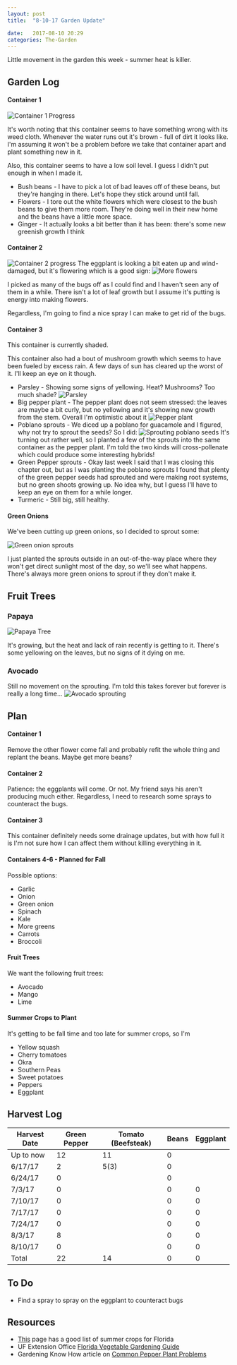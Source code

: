 ```yaml
---
layout: post
title:  "8-10-17 Garden Update"

date:   2017-08-10 20:29
categories: The-Garden
---
```


Little movement in the garden this week - summer heat is killer.

## Garden Log ##

#### Container 1

![Container 1 Progress]({{site.basepath}}/img/IMG_20170802_092732091.jpg)

It's worth noting that this container seems to have something wrong with its weed cloth. Whenever the water runs out it's brown - full of dirt it looks like. I'm assuming it won't be a problem before we take that container apart and plant something new in it.

Also, this container seems to have a low soil level. I guess I didn't put enough in when I made it.

* Bush beans - I have to pick a lot of bad leaves off of these beans, but they're hanging in there. Let's hope they stick around until fall.
* Flowers - I tore out the white flowers which were closest to the bush beans to give them more room. They're doing well in their new home and the beans have a little more space.
* Ginger - It actually looks a bit better than it has been: there's some new greenish growth I think

#### Container 2

![Container 2 progress]({{site.basepath}}/img/IMG_20170807_075012152.jpg)
The eggplant is looking a bit eaten up and wind-damaged, but it's flowering which is a good sign:
![More flowers]({{site.basepath}}/img/IMG_20170807_075017860.jpg)

I picked as many of the bugs off as I could find and I haven't seen any of them in a while. There isn't a lot of leaf growth but I assume it's putting is energy into making flowers.

Regardless, I'm going to find a nice spray I can make to get rid of the bugs.

#### Container 3

This container is currently shaded. 

This container also had a bout of mushroom growth which seems to have been fueled by excess rain. A few days of sun has cleared up the worst of it. I'll keep an eye on it though.



* Parsley - Showing some signs of yellowing. Heat? Mushrooms? Too much shade?
![Parsley]({{site.basepath}}/img/IMG_20170807_075000355.jpg)
* Big pepper plant - The pepper plant does not seem stressed: the leaves are maybe a bit curly, but no yellowing and it's showing new growth from the stem. Overall I'm optimistic about it
![Pepper plant]({{site.basepath}}/img/IMG_20170807_074957284.jpg)
* Poblano sprouts - We diced up a poblano for guacamole and I figured, why not try to sprout the seeds? So I did:
![Sprouting poblano seeds]({{site.basepath}}/img/IMG_20170807_075215048.jpg)
It's turning out rather well, so I planted a few of the sprouts into the same container as the pepper plant. I'm told the two kinds will cross-pollenate which could produce some interesting hybrids!
* Green Pepper sprouts - Okay last week I said that I was closing this chapter out, but as I was planting the poblano sprouts I found that plenty of the green pepper seeds had sprouted and were making root systems, but no green shoots growing up. No idea why, but I guess I'll have to keep an eye on them for a while longer.
* Turmeric - Still big, still healthy.

#### Green Onions

We've been cutting up green onions, so I decided to sprout some:

![Green onion sprouts]({{site.basepath}}/img/IMG_20170807_075159123.jpg)

I just planted the sprouts outside in an out-of-the-way place where they won't get direct sunlight most of the day, so we'll see what happens. There's always more green onions to sprout if they don't make it.

## Fruit Trees ##

### Papaya ###

![Papaya Tree]({{site.basepath}}/img/IMG_20170807_075049712.jpg)

It's growing, but the heat and lack of rain recently is getting to it. There's some yellowing on the leaves, but no signs of it dying on me. 

### Avocado ###

Still no movement on the sprouting. I'm told this takes forever but forever is really a long time...
![Avocado sprouting]({{site.basepath}}/img/IMG_20170807_075206249.jpg)

## Plan ##

#### Container 1

Remove the other flower come fall and probably refit the whole thing and replant the beans. Maybe get more beans?

#### Container 2

Patience: the eggplants will come. Or not. My friend says his aren't producing much either.
Regardless, I need to research some sprays to counteract the bugs.

#### Container 3

This container definitely needs some drainage updates, but with how full it is I'm not sure how I can affect them without killing everything in it.

#### Containers 4-6 - Planned for Fall

Possible options:

* Garlic
* Onion
* Green onion
* Spinach
* Kale
* More greens
* Carrots
* Broccoli

#### Fruit Trees

We want the following fruit trees:

* Avocado
* Mango
* Lime

#### Summer Crops to Plant

It's getting to be fall time and too late for summer crops, so I'm 

* Yellow squash 
* Cherry tomatoes
* Okra
* Southern Peas
* Sweet potatoes
* Peppers
* Eggplant

## Harvest Log ##

| Harvest Date | Green Pepper | Tomato (Beefsteak) | Beans | Eggplant |
|--------------|--------------|--------------------|-------|----------|
| Up to now | 12 | 11 | 0 | 
| 6/17/17 | 2 | 5(3) | 0 |
| 6/24/17 | 0 | | 0 |
| 7/3/17  | 0 | | 0 | 0 |
| 7/10/17 | 0 | | 0 | 0 |
| 7/17/17 | 0 | | 0 | 0 |
| 7/24/17 | 0 | | 0 | 0 |
| 8/3/17 | 8 | | 0 | 0 |
| 8/10/17 | 0 | | 0 | 0 |
| Total | 22 | 14 | 0 | 0 |


## To Do ##

* Find a spray to spray on the eggplant to counteract bugs

## Resources ##
* [This](http://www.foginfo.org/2014/06/05/summer-gardening-in-florida-its-hot-hot-hot/) page has a good list of summer crops for Florida
* UF Extension Office [Florida Vegetable Gardening Guide](http://edis.ifas.ufl.edu/pdffiles/vh/vh02100.pdf)
* Gardening Know How article on [Common Pepper Plant Problems](https://www.gardeningknowhow.com/edible/vegetables/pepper/common-pepper-plant-problems.htm)
